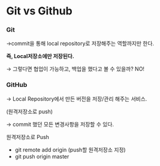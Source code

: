 # Git vs Github

### Git

→commit을 통해 local repository로 저장해주는 역할까지만 한다.

**즉, Local저장소에만 저장된다.**

→ 그렇다면 협업이 가능하고, 백업을 했다고 볼 수 있을까? NO!

### GitHub

→ Local Repository에서 만든 버전을 저장/관리 해주는 서비스. 

(원격저장소로 push)

→ commit 했던 모든 변경사항을 저장할 수 있다.

원격저장소로 Push

- git remote add origin <url>  (push할 원격저장소 지정)
- git push origin master